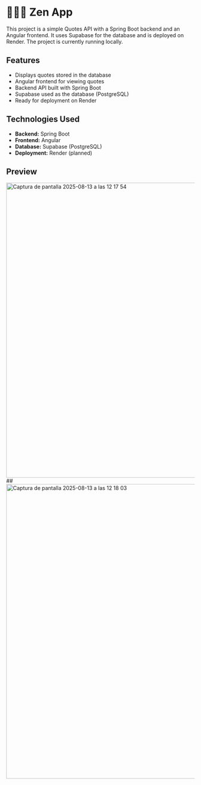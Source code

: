 # 🧘🏽‍♀️ Zen App

This project is a simple Quotes API with a Spring Boot backend and an Angular frontend. It uses Supabase for the database and is deployed on Render. The project is currently running locally.

## Features

- Displays quotes stored in the database
- Angular frontend for viewing quotes
- Backend API built with Spring Boot
- Supabase used as the database (PostgreSQL)
- Ready for deployment on Render

## Technologies Used

- **Backend:** Spring Boot
- **Frontend:** Angular
- **Database:** Supabase (PostgreSQL)
- **Deployment:** Render (planned)

## Preview

<img width="545" height="787" alt="Captura de pantalla 2025-08-13 a las 12 17 54" src="https://github.com/user-attachments/assets/9ee178a2-da89-4d01-9dc2-225f431666cd" />
##
<img width="528" height="786" alt="Captura de pantalla 2025-08-13 a las 12 18 03" src="https://github.com/user-attachments/assets/fe6c7da0-0248-4ade-abc6-c750578e3470" />



